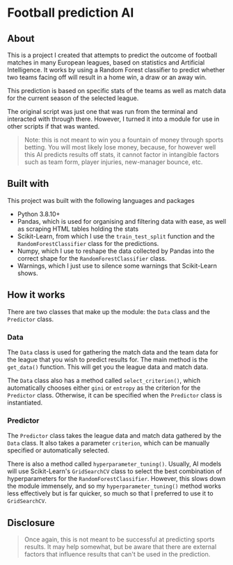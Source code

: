 # Football prediction AI

## About

This is a project I created that attempts to predict the outcome of football matches in many European leagues, based on statistics and Artificial Intelligence. It works by using a Random Forest classifier to predict whether two teams facing off will result in a home win, a draw or an away win. 

This prediction is based on specific stats of the teams as well as match data for the current season of the selected league.

The original script was just one that was run from the terminal and interacted with through there. However, I turned it into a module for use in other scripts if that was wanted.

> Note: this is not meant to win you a fountain of money through sports betting. You will most likely lose money, because, for however well this AI predicts results off stats, it cannot factor in intangible factors such as team form, player injuries, new-manager bounce, etc. 

## Built with
This project was built with the following languages and packages
- Python 3.8.10+
- Pandas, which is used for organising and filtering data with ease, as well as scraping HTML tables holding the stats
- Scikit-Learn, from which I use the `train_test_split` function and the `RandomForestClassifier` class for the predictions.
- Numpy, which I use to reshape the data collected by Pandas into the correct shape for the `RandomForestClassifier` class.
- Warnings, which I just use to silence some warnings that Scikit-Learn shows.

## How it works
There are two classes that make up the module: the `Data` class and the `Predictor` class.

### Data
The `Data` class is used for gathering the match data and the team data for the league that you wish to predict results for. The main method is the `get_data()` function. This will get you the league data and match data. 

The `Data` class also has a method called `select_criterion()`, which automatically chooses either `gini` or `entropy` as the criterion for the `Predictor` class. Otherwise, it can be specified when the `Predictor` class is instantiated.

### Predictor

The `Predictor` class takes the league data and match data gathered by the `Data` class. It also takes a parameter `criterion`, which can be manually specified or automatically selected.

There is also a method called `hyperparameter_tuning()`. Usually, AI models will use Scikit-Learn's  `GridSearchCV` class to select the best combination of hyperparameters for the `RandomForestClassifier`. However, this slows down the module immensely, and so my `hyperparameter_tuning()` method works less effectively but is far quicker, so much so that I preferred to use it to `GridSearchCV`.

## Disclosure
> Once again, this is not meant to be successful at predicting sports results. It may help somewhat, but be aware that there are external factors that influence results that can't be used in the prediction.